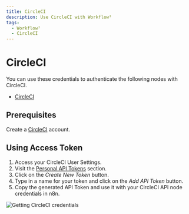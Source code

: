 ```yaml
---
title: CircleCI
description: Use CircleCI with Workflow²
tags:
  - Workflow²
  - CircleCI
---
```

# CircleCI

You can use these credentials to authenticate the following nodes with CircleCI.
- [CircleCI](/workflow/integrations/nodes/n8n-nodes-base.circleCi/)


## Prerequisites

Create a [CircleCI](https://circleci.com/) account. 

## Using Access Token

1. Access your CircleCI User Settings.
2. Visit the [Personal API Tokens](https://app.circleci.com/settings/user/tokens) section.
3. Click on the *Create New Token* button.
4. Type in a name for your token and click on the *Add API Token* button.
5. Copy the generated API Token and use it with your CircleCI API node credentials in n8n.

![Getting CircleCI credentials](/_images/integrations/credentials/circleci/using-access-token.gif)
